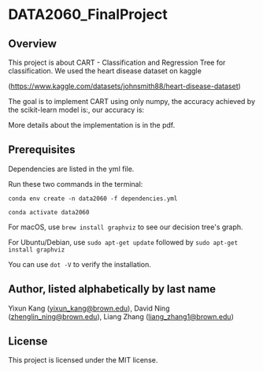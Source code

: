 # DATA2060_FinalProject

## Overview

This project is about CART - Classification and Regression Tree for classification. We used the heart disease dataset on kaggle

(https://www.kaggle.com/datasets/johnsmith88/heart-disease-dataset)

The goal is to implement CART using only numpy, the accuracy achieved by the scikit-learn model is:, our accuracy is:

More details about the implementation is in the pdf.

## Prerequisites

Dependencies are listed in the yml file. 

Run these two commands in the terminal:

`conda env create -n data2060 -f dependencies.yml`

`conda activate data2060`

For macOS, use `brew install graphviz` to see our decision tree's graph. 

For Ubuntu/Debian, use `sudo apt-get update` followed by `sudo apt-get install graphviz`

You can use `dot -V` to verify the installation.

## Author, listed alphabetically by last name

Yixun Kang (yixun_kang@brown.edu), David Ning (zhenglin_ning@brown.edu), Liang Zhang (liang_zhang1@brown.edu)

## License

This project is licensed under the MIT license.